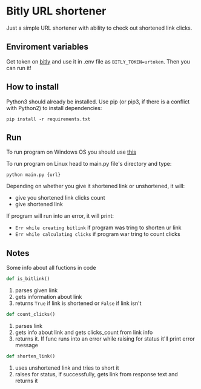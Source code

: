 # Bitly URL shortener

Just a simple URL shortener with ability to check out shortened link clicks.

## Enviroment variables

Get token on [bitly](https://app.bitly.com/settings/integrations/) and use it in .env file as `BITLY_TOKEN=urtoken`. Then you can run it!

## How to install

Python3 should already be installed. Use pip (or pip3, if there is a conflict with Python2) to install dependencies:

```
pip install -r requirements.txt
```

## Run

To run program on Windows OS you should use [this](https://www.wikihow.com/Use-Windows-Command-Prompt-to-Run-a-Python-File)

To run program on Linux head to main.py file's directory and type:

```
python main.py {url}
```

Depending on whether you give it shortened link or unshortened, it will:

- give you shortened link clicks count
- give shortened link

If program will run into an error, it will print:

- `Err while creating bitlink` if program was tring to shorten ur link
- `Err while calculating clicks` if program war tring to count clicks

## Notes

Some info about all fuctions in code

```py
def is_bitlink()
```

1. parses given link
1. gets information about link
1. returns `True` if link is shortened or `False` if link isn't  

```py
def count_clicks()
```

1. parses link
1. gets info about link and gets clicks_count from link info
1. returns it. If func runs into an error while raising for status it'll print error message

```py
def shorten_link()
```

1. uses unshortened link and tries to short it
1. raises for status, if successfully, gets link from response text and returns it
